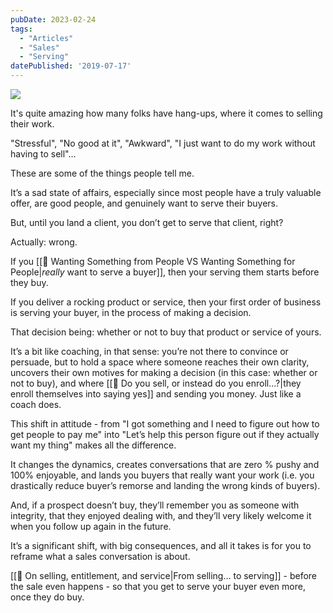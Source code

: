 ```yaml
---
pubDate: 2023-02-24
tags:
  - "Articles"
  - "Sales"
  - "Serving"
datePublished: '2019-07-17'
---
```


![](Media/SalesFlowCoach.app_Selling-as-service_MartinStellar.jpg)

It's quite amazing how many folks have hang-ups, where it comes to selling their work.

"Stressful", "No good at it", "Awkward", "I just want to do my work without having to sell"...

These are some of the things people tell me.

It’s a sad state of affairs, especially since most people have a truly valuable offer, are good people, and genuinely want to serve their buyers.

But, until you land a client, you don’t get to serve that client, right?

Actually: wrong.

If you [[📄 Wanting Something from People VS Wanting Something for People|*really* want to serve a buyer]], then your serving them starts before they buy.

If you deliver a rocking product or service, then your first order of business is serving your buyer, in the process of making a decision.

That decision being: whether or not to buy that product or service of yours.

It’s a bit like coaching, in that sense: you’re not there to convince or persuade, but to hold a space where someone reaches their own clarity, uncovers their own motives for making a decision (in this case: whether or not to buy), and where [[📄 Do you sell, or instead do you enroll...?|they enroll themselves into saying yes]] and sending you money. Just like a coach does.

This shift in attitude - from "I got something and I need to figure out how to get people to pay me" into "Let’s help this person figure out if they actually want my thing" makes all the difference.

It changes the dynamics, creates conversations that are zero % pushy and 100% enjoyable, and lands you buyers that really want your work (i.e. you drastically reduce buyer’s remorse and landing the wrong kinds of buyers).

And, if a prospect doesn’t buy, they’ll remember you as someone with integrity, that they enjoyed dealing with, and they’ll very likely welcome it when you follow up again in the future.

It’s a significant shift, with big consequences, and all it takes is for you to reframe what a sales conversation is about.

[[📄 On selling, entitlement, and service|From selling… to serving]] - before the sale even happens - so that you get to serve your buyer even more, once they do buy.
